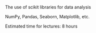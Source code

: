 The use of scikit libraries for data analysis

NumPy,
Pandas,
Seaborn,
Matplotlib, etc.

Estimated time for lectures: 8 hours
